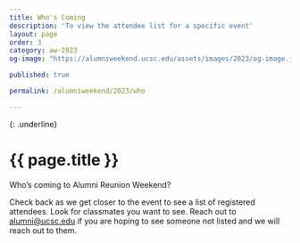 ```yaml
---
title: Who's Coming
description: 'To view the attendee list for a specific event'
layout: page
order: 3
category: aw-2023
og-image: "https://alumniweekend.ucsc.edu/assets/images/2023/og-image.jpg"

published: true

permalink: /alumniweekend/2023/who

---
```

{: .underline}
# {{ page.title }}


Who’s coming to Alumni Reunion Weekend? 

Check back as we get closer to the event to see a list of registered attendees. Look for classmates you want to see. Reach out to [alumni@ucsc.edu](mailto:alumni@ucsc.edu) if you are hoping to see someone not listed and we will reach out to them. 